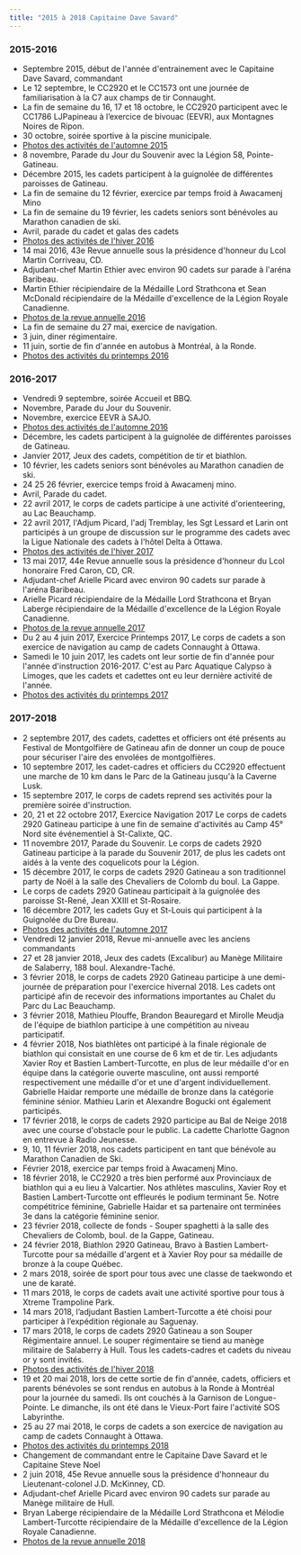 ```yaml
---
title: "2015 à 2018 Capitaine Dave Savard"
---
```


### 2015-2016

* Septembre 2015, début de l'année d'entrainement avec le Capitaine Dave Savard, commandant
* Le 12 septembre, le CC2920 et le CC1573 ont une journée de familiarisation à la C7 aux champs de tir Connaught.
* La fin de semaine du 16, 17 et 18 octobre, le CC2920 participent avec le CC1786 LJPapineau à l’exercice de bivouac (EEVR), aux Montagnes Noires de Ripon.
* 30 octobre, soirée sportive à la piscine municipale.
* [Photos des activités de l'automne 2015](https://photos.app.goo.gl/7VdrNmF6PjK6um328)
* 8 novembre, Parade du Jour du Souvenir avec la Légion 58, Pointe-Gatineau.
* Décembre 2015, les cadets participent à la guignolée de différentes paroisses de Gatineau.
* La fin de semaine du 12 février, exercice par temps froid à Awacamenj Mino
* La fin de semaine du 19 février, les cadets seniors sont bénévoles au Marathon canadien de ski.
* Avril, parade du cadet et galas des cadets
* [Photos des activités de l'hiver 2016](https://photos.app.goo.gl/7MJbPTStBPaMm5Mw5)
* 14 mai 2016, 43e Revue annuelle sous la présidence d'honneur du Lcol Martin Corriveau, CD.
* Adjudant-chef Martin Ethier avec environ 90 cadets sur parade à l'aréna Baribeau.
* Martin Ethier récipiendaire de la Médaille Lord Strathcona et Sean McDonald récipiendaire de la Médaille d'excellence de la Légion Royale Canadienne.
* [Photos de la revue annuelle 2016](https://photos.app.goo.gl/ugXhjGsWSkFo8tKk6)
* La fin de semaine du 27 mai, exercice de navigation.
* 3 juin, diner régimentaire.
* 11 juin, sortie de fin d'année en autobus à Montréal, à la Ronde.
* [Photos des activités du printemps 2016](https://photos.app.goo.gl/MULA12s1UnLvDney6)

### 2016-2017

* Vendredi 9 septembre, soirée Accueil et BBQ.
* Novembre, Parade du Jour du Souvenir.
* Novembre, exercice EEVR à SAJO.
* [Photos des activités de l'automne 2016](https://photos.app.goo.gl/6ZioDnsXtoMkrJ386)
* Décembre, les cadets participent à la guignolée de différentes paroisses de Gatineau.
* Janvier 2017, Jeux des cadets, compétition de tir et biathlon.
* 10 février, les cadets seniors sont bénévoles au Marathon canadien de ski.
* 24 25 26 février, exercice temps froid à Awacamenj mino.
* Avril, Parade du cadet.
* 22 avril 2017, le corps de cadets participe à une activité d'orienteering, au Lac Beauchamp.
* 22 avril 2017, l'Adjum Picard, l'adj Tremblay, les Sgt Lessard et Larin ont participés à un groupe de discussion sur le programme des cadets avec la Ligue Nationale des cadets à l'hôtel Delta à Ottawa.
* [Photos des activités de l'hiver 2017](https://photos.app.goo.gl/d6vcZm8s6q3GoQ848)
* 13 mai 2017, 44e Revue annuelle sous la présidence d'honneur du Lcol honoraire Fred Caron, CD, CR.
* Adjudant-chef Arielle Picard avec environ 90 cadets sur parade à l'aréna Baribeau.
* Arielle Picard récipiendaire de la Médaille Lord Strathcona et Bryan Laberge récipiendaire de la Médaille d'excellence de la Légion Royale Canadienne.
* [Photos de la revue annuelle 2017](https://photos.app.goo.gl/HMp14VZ35oe56j7t6)
* Du 2 au 4 juin 2017, Exercice Printemps 2017, Le corps de cadets a son exercice de navigation au camp de cadets Connaught à Ottawa.
* Samedi le 10 juin 2017, les cadets ont leur sortie de fin d'année pour l'année d'instruction 2016-2017. C'est au Parc Aquatique Calypso à Limoges, que les cadets et cadettes ont eu leur dernière activité de l'année.
* [Photos des activités du printemps 2017](https://photos.app.goo.gl/wmw2AQvytU4vG3e5A)

### 2017-2018

* 2 septembre 2017, des cadets, cadettes et officiers ont été présents au Festival de Montgolfière de Gatineau afin de donner un coup de pouce pour sécuriser l'aire des envolées de montgolfières.
* 10 septembre 2017, les cadet-cadres et officiers du CC2920 effectuent une marche de 10 km dans le Parc de la Gatineau jusqu'à la Caverne Lusk.
* 15 septembre 2017, le corps de cadets reprend ses activités pour la première soirée d'instruction.
* 20, 21 et 22 octobre 2017, Exercice Navigation 2017 Le corps de cadets 2920 Gatineau participe à une fin de semaine d'activités au Camp 45° Nord site événementiel à St-Calixte, QC.
* 11 novembre 2017, Parade du Souvenir. Le corps de cadets 2920 Gatineau participe à la parade du Souvenir 2017, de plus les cadets ont aidés à la vente des coquelicots pour la Légion.
* 15 décembre 2017, le corps de cadets 2920 Gatineau a son traditionnel party de Noël à la salle des Chevaliers de Colomb du boul. La Gappe.
* Le corps de cadets 2920 Gatineau participait à la guignolée des paroisse St-René, Jean XXIII et St-Rosaire.
* 16 décembre 2017, les cadets Guy et St-Louis qui participent à la Guignolée du Dre Bureau.
* [Photos des activités de l'automne 2017](https://photos.app.goo.gl/yT19rpMGiFH7XhMv6)
* Vendredi 12 janvier 2018, Revue mi-annuelle avec les anciens commandants
* 27 et 28 janvier 2018, Jeux des cadets (Excalibur) au Manège Militaire de Salaberry, 188 boul. Alexandre-Taché.
* 3 février 2018, le corps de cadets 2920 Gatineau participe à une demi-journée de préparation pour l'exercice hivernal 2018. Les cadets ont participé afin de recevoir des informations importantes au Chalet du Parc du Lac Beauchamp.
* 3 février 2018, Mathieu Plouffe, Brandon Beauregard et Mirolle Meudja de l'équipe de biathlon participe à une compétition au niveau participatif.
* 4 février 2018, Nos biathlètes ont participé à la finale régionale de biathlon qui consistait en une course de 6 km et de tir. Les adjudants Xavier Roy et Bastien Lambert-Turcotte, en plus de leur médaille d'or en équipe dans la catégorie ouverte masculine, ont aussi remporté respectivement une médaille d'or et une d'argent individuellement. Gabrielle Haidar remporte une médaille de bronze dans la catégorie féminine sénior. Mathieu Larin et Alexandre Bogucki ont également participés.
* 17 février 2018, le corps de cadets 2920 participe au Bal de Neige 2018 avec une course d'obstacle pour le public. La cadette Charlotte Gagnon en entrevue à Radio Jeunesse.
* 9, 10, 11 février 2018, nos cadets participent en tant que bénévole au Marathon Canadien de Ski.
* Février 2018, exercice par temps froid à Awacamenj Mino.
* 18 février 2018, le CC2920 a très bien performé aux Provinciaux de biathlon qui a eu lieu à Valcartier. Nos athlètes masculins, Xavier Roy et Bastien Lambert-Turcotte ont effleurés le podium terminant 5e. Notre compétitrice féminine, Gabrielle Haidar et sa partenaire ont terminées 3e dans la catégorie féminine senior.
* 23 février 2018, collecte de fonds - Souper spaghetti à la salle des Chevaliers de Colomb, boul. de la Gappe, Gatineau.
* 24 février 2018, Biathlon 2920 Gatineau, Bravo à Bastien Lambert-Turcotte pour sa médaille d'argent et à Xavier Roy pour sa médaille de bronze à la coupe Québec.
* 2 mars 2018, soirée de sport pour tous avec une classe de taekwondo et une de karaté.
* 11 mars 2018, le corps de cadets avait une activité sportive pour tous à Xtreme Trampoline Park.
* 14 mars 2018, l’adjudant Bastien Lambert-Turcotte a été choisi pour participer à l’expédition régionale au Saguenay.
* 17 mars 2018, le corps de cadets 2920 Gatineau a son Souper Régimentaire annuel. Le souper régimentaire se tiend au manège militaire de Salaberry à Hull. Tous les cadets-cadres et cadets du niveau or y sont invités.
* [Photos des activités de l'hiver 2018](https://photos.app.goo.gl/kxXVxJpHW83rvCTx7)
* 19 et 20 mai 2018, lors de cette sortie de fin d'année, cadets, officiers et parents bénévoles se sont rendus en autobus à la Ronde à Montréal pour la journée du samedi. Ils ont couchés à la Garnison de Longue-Pointe. Le dimanche, ils ont été dans le Vieux-Port faire l'activité SOS Labyrinthe.
* 25 au 27 mai 2018, le corps de cadets a son exercice de navigation au camp de cadets Connaught à Ottawa.
* [Photos des activités du printemps 2018](https://photos.app.goo.gl/2oTSCL6GLD7LqLBk7)
* Changement de commandant entre le Capitaine Dave Savard et le Capitaine Steve Noel
* 2 juin 2018, 45e Revue annuelle sous la présidence d'honneaur du Lieutenant-colonel J.D. McKinney, CD.
* Adjudant-chef Arielle Picard avec environ 90 cadets sur parade au Manège militaire de Hull.
* Bryan Laberge récipiendaire de la Médaille Lord Strathcona et Mélodie Lambert-Turcotte récipiendaire de la Médaille d'excellence de la Légion Royale Canadienne.
* [Photos de la revue annuelle 2018](https://photos.app.goo.gl/AMJHA5kETzQsL7L48)